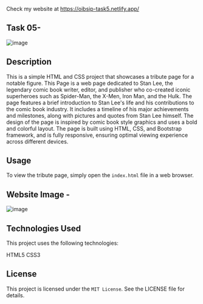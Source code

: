 Check my website at https://oibsip-task5.netlify.app/

## Task 05- 
![image](https://user-images.githubusercontent.com/93007427/167268252-2dc2990d-f693-49ad-8d49-6ee9e19b4319.png)


## Description
This is a simple HTML and CSS project that showcases a tribute page for a notable figure. This Page is a web page dedicated to Stan Lee, the legendary comic book writer, editor, and publisher who co-created iconic superheroes such as Spider-Man, the X-Men, Iron Man, and the Hulk. The page features a brief introduction to Stan Lee's life and his contributions to the comic book industry. It includes a timeline of his major achievements and milestones, along with pictures and quotes from Stan Lee himself. The design of the page is inspired by comic book style graphics and uses a bold and colorful layout. The page is built using HTML, CSS, and Bootstrap framework, and is fully responsive, ensuring optimal viewing experience across different devices.


## Usage
To view the tribute page, simply open the `index.html` file in a web browser.


## Website Image -
![image](https://user-images.githubusercontent.com/93007427/167267022-9f0687d4-3d18-4466-b918-d702dc60da66.png)


## Technologies Used
This project uses the following technologies:

HTML5
CSS3


## License
This project is licensed under the `MIT License`. See the LICENSE file for details.
